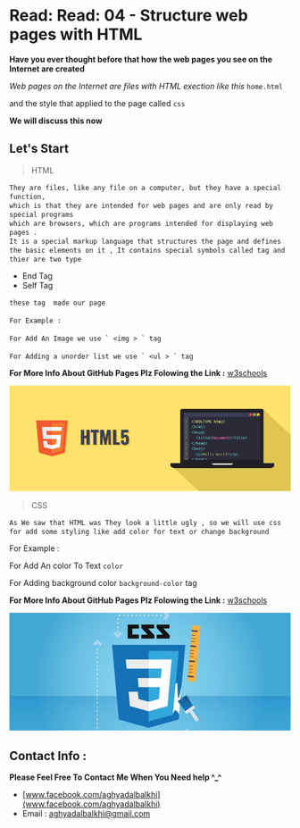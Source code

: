 # Read: Read: 04 - Structure web pages with HTML


**Have you ever thought before that how the web pages you see on the Internet are created**

*Web pages on the Internet are files with HTML exection like this* `home.html`

and the style that applied to the page called `css `

**We will discuss this now**

## Let's Start

> HTML

```
They are files, like any file on a computer, but they have a special function,
which is that they are intended for web pages and are only read by special programs 
which are browsers, which are programs intended for displaying web pages .
It is a special markup language that structures the page and defines the basic elements on it , It contains special symbols called tag and thier are two type 

```
* End Tag 
* Self Tag

```
these tag  made our page 

For Example :

For Add An Image we use ` <img > ` tag 

For Adding a unorder list we use ` <ul > ` tag

```
**For More Info About GitHub Pages Plz Folowing the Link :** [w3schools](https://www.w3schools.com/)


![HTML](html-illustration.png) 


> CSS

```
As We saw that HTML was They look a little ugly , so we will use css for add some styling like add color for text or change background  

```
For Example :

For Add An color To Text  `color `

For Adding background color ` background-color ` tag

**For More Info About GitHub Pages Plz Folowing the Link :** [w3schools](https://www.w3schools.com/)

![CSS](elytski1o23ybosxmors.jpg) 

## Contact Info : 
**Please Feel Free To Contact Me When You Need help ^_^**
* [www.facebook.com/aghyadalbalkhi](www.facebook.com/aghyadalbalkhi)
* Email : aghyadalbalkhi@gmail.com
